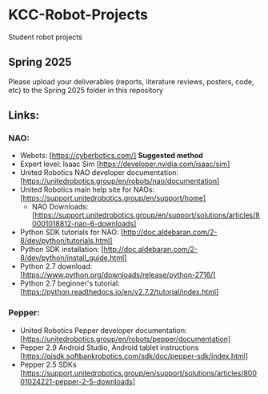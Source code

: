 # KCC-Robot-Projects
Student robot projects

## Spring 2025

Please upload your deliverables (reports, literature reviews, posters, code, etc) to the Spring 2025 folder in this repository

## Links:

### NAO:
- Webots: [https://cyberbotics.com/] **Suggested method**
- Expert level: Isaac Sim [https://developer.nvidia.com/isaac/sim]
- United Robotics NAO developer documentation: [https://unitedrobotics.group/en/robots/nao/documentation]
- United Robotics main help site for NAOs: [https://support.unitedrobotics.group/en/support/home]
   - NAO Downloads: [https://support.unitedrobotics.group/en/support/solutions/articles/80001018812-nao-6-downloads]
- Python SDK tutorials for NAO: [http://doc.aldebaran.com/2-8/dev/python/tutorials.html]
- Python SDK installation: [http://doc.aldebaran.com/2-8/dev/python/install_guide.html]
- Python 2.7 download: [https://www.python.org/downloads/release/python-2716/]
- Python 2.7 beginner's tutorial: [https://python.readthedocs.io/en/v2.7.2/tutorial/index.html]

### Pepper:
- United Robotics Pepper developer documentation: [https://unitedrobotics.group/en/robots/pepper/documentation]
- Pepper 2.9 Android Studio, Android tablet instructions [https://qisdk.softbankrobotics.com/sdk/doc/pepper-sdk/index.html]
- Pepper 2.5 SDKs [https://support.unitedrobotics.group/en/support/solutions/articles/80001024221-pepper-2-5-downloads]
